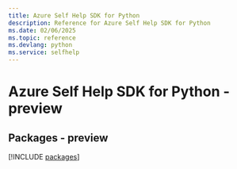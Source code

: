 ```yaml
---
title: Azure Self Help SDK for Python
description: Reference for Azure Self Help SDK for Python
ms.date: 02/06/2025
ms.topic: reference
ms.devlang: python
ms.service: selfhelp
---
```

# Azure Self Help SDK for Python - preview
## Packages - preview
[!INCLUDE [packages](self-help-index.md)]